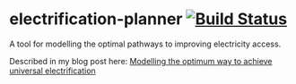 # electrification-planner [![Build Status](https://travis-ci.org/carderne/electrification-planner.svg?branch=master)](https://travis-ci.org/carderne/electrification-planner)

A tool for modelling the optimal pathways to improving electricity access.

Described in my blog post here: [Modelling the optimum way to achieve universal electrification](https://rdrn.me/modelling-universal-electrification/)